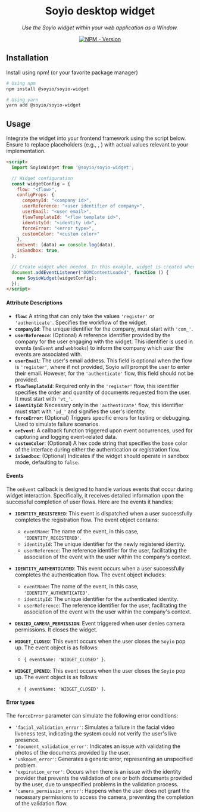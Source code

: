 <h1 align="center">Soyio desktop widget</h1>

<p align="center">
    <em>
        Use the Soyio widget within your web application as a Window.
    </em>
</p>

<p align="center">
<a href="https://www.npmjs.com/package/@soyio/soyio-widget" target="_blank">
    <img src="https://img.shields.io/npm/v/@soyio/soyio-widget?label=version&logo=nodedotjs&logoColor=%23fff&color=306998" alt="NPM - Version">
</a>
</p>

## Installation

Install using npm! (or your favorite package manager)

```sh
# Using npm
npm install @soyio/soyio-widget

# Using yarn
yarn add @soyio/soyio-widget
```

## Usage

Integrate the widget into your frontend framework using the script below. Ensure to replace placeholders (e.g., <flow>, <company id>) with actual values relevant to your implementation.

```html
<script>
  import SoyioWidget from '@soyio/soyio-widget';

  // Widget configuration
  const widgetConfig = {
    flow: "<flow>",
    configProps: {
      companyId: "<company id>",
      userReference: "<user identifier of company>",
      userEmail: "<user email>",
      flowTemplateId: "<flow template id>",
      identityId: "<identity id>",
      forceError: "<error type>",
      customColor: "<custom color>"
    },
    onEvent: (data) => console.log(data),
    isSandbox: true,
  };

  // Create widget when needed. In this example, widget is created when page is loaded.
  document.addEventListener("DOMContentLoaded", function () {
    new SoyioWidget(widgetConfig);
  });
</script>
```

#### Attribute Descriptions

- **`flow`**: A string that can only take the values `'register'` or `'authenticate'`. Specifies the workflow of the widget.
- **`companyId`**: The unique identifier for the company, must start with `'com_'`.
- **`userReference`**: (Optional) A reference identifier provided by the company for the user engaging with the widget. This identifier is used in events (`onEvent` and `webhooks`) to inform the company which user the events are associated with.
- **`userEmail`**: The user's email address. This field is optional when the flow is `'register'`, where if not provided, Soyio will prompt the user to enter their email. However, for the `'authenticate'` flow, this field should not be provided.
- **`flowTemplateId`**: Required only in the `'register'` flow, this identifier specifies the order and quantity of documents requested from the user. It must start with `'vt_'`.
- **`identityId`**: Necessary only in the `'authenticate'` flow, this identifier must start with `'id_'` and signifies the user's identity.
- **`forceError`**: (Optional) Triggers specific errors for testing or debugging. Used to simulate failure scenarios.
- **`onEvent`**: A callback function triggered upon event occurrences, used for capturing and logging event-related data.
- **`customColor`**: (Optional) A hex code string that specifies the base color of the interface during either the authentication or registration flow.
- **`isSandbox`**: (Optional) Indicates if the widget should operate in sandbox mode, defaulting to `false`.

#### Events

The `onEvent` callback is designed to handle various events that occur during widget interaction. Specifically, it receives detailed information upon the successful completion of user flows. Here are the events it handles:

- **`IDENTITY_REGISTERED`**: This event is dispatched when a user successfully completes the registration flow. The event object contains:

  - `eventName`: The name of the event, in this case, `'IDENTITY_REGISTERED'`.
  - `identityId`: The unique identifier for the newly registered identity.
  - `userReference`: The reference identifier for the user, facilitating the association of the event with the user within the company's context.

- **`IDENTITY_AUTHENTICATED`**: This event occurs when a user successfully completes the authentication flow. The event object includes:

  - `eventName`: The name of the event, in this case, `'IDENTITY_AUTHENTICATED'`.
  - `identityId`: The unique identifier for the authenticated identity.
  - `userReference`: The reference identifier for the user, facilitating the association of the event with the user within the company's context.

- **`DENIED_CAMERA_PERMISSION`**: Event triggered when user denies camera permissions. It closes the widget.

- **`WIDGET_CLOSED`**: This event occurs when the user closes the `Soyio` pop up. The event object is as follows:

  - `{ eventName: 'WIDGET_CLOSED' }`.

- **`WIDGET_OPENED`**: This event occurs when the user closes the `Soyio` pop up. The event object is as follows:
  - `{ eventName: 'WIDGET_CLOSED' }`.

#### Error types

The `forceError` parameter can simulate the following error conditions:


- `'facial_validation_error'`: Simulates a failure in the facial video liveness test, indicating the system could not verify the user's live presence.
- `'document_validation_error'`: Indicates an issue with validating the photos of the documents provided by the user.
- `'unknown_error'`: Generates a generic error, representing an unspecified problem.
- `'expiration_error'`: Occurs when there is an issue with the identity provider that prevents the validation of one or both documents provided by the user, due to unspecified problems in the validation process.
- `'camera_permission_error'`: Happens when the user does not grant the necessary permissions to access the camera, preventing the completion of the validation flow.
